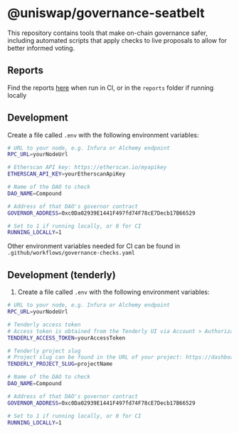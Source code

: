 # @uniswap/governance-seatbelt

This repository contains tools that make on-chain governance safer,
including automated scripts that apply checks to live proposals to allow
for better informed voting.

## Reports

Find the reports [here](https://github.com/Uniswap/governance-seatbelt/tree/reports) when run in CI, or in the `reports` folder if running locally

## Development

Create a file called `.env` with the following environment variables:

```sh
# URL to your node, e.g. Infura or Alchemy endpoint
RPC_URL=yourNodeUrl

# Etherscan API key: https://etherscan.io/myapikey
ETHERSCAN_API_KEY=yourEtherscanApiKey

# Name of the DAO to check
DAO_NAME=Compound

# Address of that DAO's governor contract
GOVERNOR_ADDRESS=0xc0Da02939E1441F497fd74F78cE7Decb17B66529

# Set to 1 if running locally, or 0 for CI
RUNNING_LOCALLY=1
```

Other environment variables needed for CI can be found in `.github/workflows/governance-checks.yaml`

## Development (tenderly)

1. Create a file called `.env` with the following environment variables:

```sh
# URL to your node, e.g. Infura or Alchemy endpoint
RPC_URL=yourNodeUrl

# Tenderly access token
# Access token is obtained from the Tenderly UI via Account > Authorization > Generate Access Token
TENDERLY_ACCESS_TOKEN=yourAccessToken

# Tenderly project slug
# Project slug can be found in the URL of your project: https://dashboard.tenderly.co/<username>/<project_slug>/transactions
TENDERLY_PROJECT_SLUG=projectName

# Name of the DAO to check
DAO_NAME=Compound

# Address of that DAO's governor contract
GOVERNOR_ADDRESS=0xc0Da02939E1441F497fd74F78cE7Decb17B66529

# Set to 1 if running locally, or 0 for CI
RUNNING_LOCALLY=1
```
